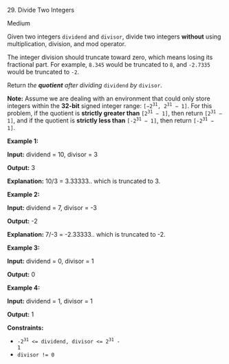 ﻿29\. Divide Two Integers

Medium

Given two integers `dividend` and `divisor`, divide two integers **without** using multiplication, division, and mod operator.

The integer division should truncate toward zero, which means losing its fractional part. For example, `8.345` would be truncated to `8`, and `-2.7335` would be truncated to `-2`.

Return _the **quotient** after dividing_ `dividend` _by_ `divisor`.

**Note:** Assume we are dealing with an environment that could only store integers within the **32-bit** signed integer range: <code>[−2<sup>31</sup>, 2<sup>31</sup> − 1]</code>. For this problem, if the quotient is **strictly greater than** <code>[2<sup>31</sup> − 1]</code>, then return <code>[2<sup>31</sup> − 1]</code>, and if the quotient is **strictly less than** <code>[-2<sup>31</sup> − 1]</code>, then return <code>[-2<sup>31</sup> − 1]</code>.

**Example 1:**

**Input:** dividend = 10, divisor = 3

**Output:** 3

**Explanation:** 10/3 = 3.33333.. which is truncated to 3. 

**Example 2:**

**Input:** dividend = 7, divisor = -3

**Output:** -2

**Explanation:** 7/-3 = -2.33333.. which is truncated to -2. 

**Example 3:**

**Input:** dividend = 0, divisor = 1

**Output:** 0 

**Example 4:**

**Input:** dividend = 1, divisor = 1

**Output:** 1 

**Constraints:**

*   <code>-2<sup>31</sup> <= dividend, divisor <= 2<sup>31</sup> - 1</code>
*   `divisor != 0`
